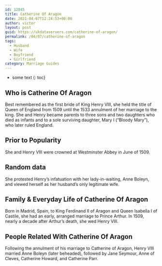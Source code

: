 ```yaml
---
id: 12845
title: Catherine Of Aragon
date: 2021-04-07T12:24:53+00:00
author: victor
layout: post
guid: https://ukdataservers.com/catherine-of-aragon/
permalink: /04/07/catherine-of-aragon
tags:
  - Husband
  - Wife
  - Boyfriend
  - Girlfriend
category: Marriage Guides
---
```


* some text
{: toc}


## Who is Catherine Of Aragon



Best remembered as the first bride of King Henry VIII, she held the title of Queen of England from 1509 until the 1533 annulment of her marriage to the king. She and Henry became parents to three sons and two daughters who died as infants and to a sole surviving daughter, Mary I (&#8220;Bloody Mary&#8221;), who later ruled England. 

                
                
                
## Prior to Popularity



She and Henry VIII were crowned at Westminster Abbey in June of 1509.

                
                
                
## Random data



She protested Henry&#8217;s infatuation with her lady-in-waiting, Anne Boleyn, and viewed herself as her husband&#8217;s only legitimate wife.

                
                
                
## Family & Everyday Life of Catherine Of Aragon



Born in Madrid, Spain, to King Ferdinand II of Aragon and Queen Isabella I of Castile, she had an early, arranged marriage to Prince Arthur. In 1509, nearly a decade after Arthur&#8217;s death, she wed Henry VIII.

                
                
                
## People Related With Catherine Of Aragon



Following the annulment of his marriage to Catherine of Aragon, Henry VIII married Anne Boleyn (later beheaded), followed by Jane Seymour, Anne of Cleves, Catherine Howard, and Catherine Parr.

                
              
            
          
          
          